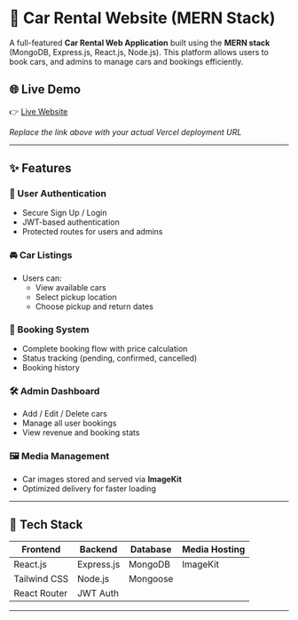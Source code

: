 # 🚗 Car Rental Website (MERN Stack)

A full-featured **Car Rental Web Application** built using the **MERN stack** (MongoDB, Express.js, React.js, Node.js). This platform allows users to book cars, and admins to manage cars and bookings efficiently.

## 🌐 Live Demo

👉 [Live Website](https://car-rental-booking-system-nine.vercel.app/)

_Replace the link above with your actual Vercel deployment URL_

---

## ✨ Features

### 🔐 User Authentication
- Secure Sign Up / Login
- JWT-based authentication
- Protected routes for users and admins

### 🚘 Car Listings
- Users can:
  - View available cars
  - Select pickup location
  - Choose pickup and return dates

### 📅 Booking System
- Complete booking flow with price calculation
- Status tracking (pending, confirmed, cancelled)
- Booking history

### 🛠️ Admin Dashboard
- Add / Edit / Delete cars
- Manage all user bookings
- View revenue and booking stats

### 🖼️ Media Management
- Car images stored and served via **ImageKit**
- Optimized delivery for faster loading

---

## 🧰 Tech Stack

| Frontend     | Backend        | Database | Media Hosting |
|--------------|----------------|----------|----------------|
| React.js     | Express.js     | MongoDB  | ImageKit       |
| Tailwind CSS | Node.js        | Mongoose |                |
| React Router | JWT Auth       |          |                |

---


